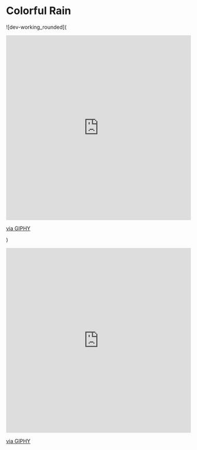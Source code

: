 # Colorful Rain
![dev-working_rounded](<div style="width:100%;height:0;padding-bottom:100%;position:relative;"><iframe src="https://giphy.com/embed/OsBJQIYDfRSEO1dyms" width="100%" height="100%" style="position:absolute" frameBorder="0" class="giphy-embed" allowFullScreen></iframe></div><p><a href="https://giphy.com/gifs/OsBJQIYDfRSEO1dyms">via GIPHY</a></p>)
<div style="width:100%;height:0;padding-bottom:100%;position:relative;"><iframe src="https://giphy.com/embed/OsBJQIYDfRSEO1dyms" width="100%" height="100%" style="position:absolute" frameBorder="0" class="giphy-embed" allowFullScreen></iframe></div><p><a href="https://giphy.com/gifs/OsBJQIYDfRSEO1dyms">via GIPHY</a></p>
